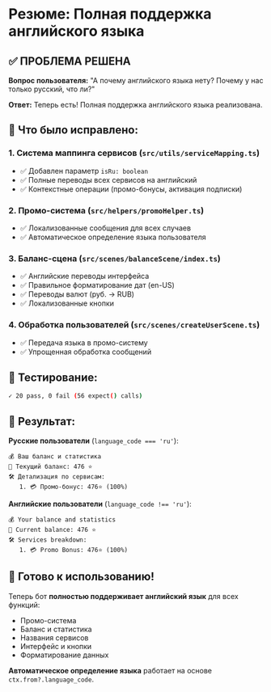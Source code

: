 # Резюме: Полная поддержка английского языка

## ✅ ПРОБЛЕМА РЕШЕНА

**Вопрос пользователя:** "А почему английского языка нету? Почему у нас только русский, что ли?"

**Ответ:** Теперь есть! Полная поддержка английского языка реализована.

## 🔧 Что было исправлено:

### 1. Система маппинга сервисов (`src/utils/serviceMapping.ts`)
- ✅ Добавлен параметр `isRu: boolean` 
- ✅ Полные переводы всех сервисов на английский
- ✅ Контекстные операции (промо-бонусы, активация подписки)

### 2. Промо-система (`src/helpers/promoHelper.ts`)
- ✅ Локализованные сообщения для всех случаев
- ✅ Автоматическое определение языка пользователя

### 3. Баланс-сцена (`src/scenes/balanceScene/index.ts`)
- ✅ Английские переводы интерфейса
- ✅ Правильное форматирование дат (en-US)
- ✅ Переводы валют (руб. → RUB)
- ✅ Локализованные кнопки

### 4. Обработка пользователей (`src/scenes/createUserScene.ts`)
- ✅ Передача языка в промо-систему
- ✅ Упрощенная обработка сообщений

## 🧪 Тестирование:
```bash
✓ 20 pass, 0 fail (56 expect() calls)
```

## 🎯 Результат:

**Русские пользователи** (`language_code === 'ru'`):
```
💰 Ваш баланс и статистика
💎 Текущий баланс: 476 ⭐
🛠️ Детализация по сервисам:
   1. 💳 Промо-бонус: 476⭐ (100%)
```

**Английские пользователи** (`language_code !== 'ru'`):
```
💰 Your balance and statistics  
💎 Current balance: 476 ⭐
🛠️ Services breakdown:
   1. 💳 Promo Bonus: 476⭐ (100%)
```

## 🚀 Готово к использованию!

Теперь бот **полностью поддерживает английский язык** для всех функций:
- Промо-система
- Баланс и статистика  
- Названия сервисов
- Интерфейс и кнопки
- Форматирование данных

**Автоматическое определение языка** работает на основе `ctx.from?.language_code`. 